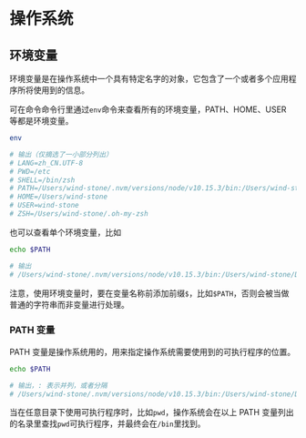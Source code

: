 # 操作系统

## 环境变量

环境变量是在操作系统中一个具有特定名字的对象，它包含了一个或者多个应用程序所将使用到的信息。

可在命令命令行里通过`env`命令来查看所有的环境变量，PATH、HOME、USER 等都是环境变量。

```sh
env

# 输出（仅摘选了一小部分列出）
# LANG=zh_CN.UTF-8
# PWD=/etc
# SHELL=/bin/zsh
# PATH=/Users/wind-stone/.nvm/versions/node/v10.15.3/bin:/Users/wind-stone/Documents/google-cloud-sdk/bin:/usr/local/bin:/usr/bin:/bin:/usr/sbin:/sbin:/opt/X11/bin
# HOME=/Users/wind-stone
# USER=wind-stone
# ZSH=/Users/wind-stone/.oh-my-zsh
```

也可以查看单个环境变量，比如

```sh
echo $PATH

# 输出
# /Users/wind-stone/.nvm/versions/node/v10.15.3/bin:/Users/wind-stone/Documents/google-cloud-sdk/bin:/usr/local/bin:/usr/bin:/bin:/usr/sbin:/sbin:/opt/X11/bin
```

注意，使用环境变量时，要在变量名称前添加前缀`$`，比如`$PATH`，否则会被当做普通的字符串而非变量进行处理。

### PATH 变量

PATH 变量是操作系统用的，用来指定操作系统需要使用到的可执行程序的位置。

```sh
echo $PATH

# 输出，: 表示并列，或者分隔
# /Users/wind-stone/.nvm/versions/node/v10.15.3/bin:/Users/wind-stone/Documents/google-cloud-sdk/bin:/usr/local/bin:/usr/bin:/bin:/usr/sbin:/sbin:/opt/X11/bin
```

当在任意目录下使用可执行程序时，比如`pwd`，操作系统会在以上 PATH 变量列出的名录里查找`pwd`可执行程序，并最终会在`/bin`里找到。
